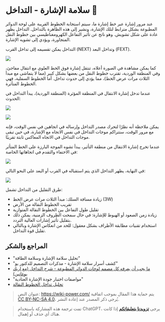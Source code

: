 # سلامة الإشارة - التداخل 🚧

عند مرور إشارة عبر خط إشارة ما، سيتم استجابة الخطوط القريبة على لوحة الدوائر المطبوعة بشكل مترابط لتلك الإشارة، ونشير إلى هذه الظاهرة بالتداخل. التداخل يظهر عادة على شكل تشويش. وهو ناتج عن تأثير التفاعل الكهرومغناطيسي بين خطوط النقل المتجاورة، ويؤدي إلى تشويه الإشارة.

التداخل يمكن تقسيمه إلى تداخل القرب (NEXT) وتداخل البعد (FEXT).

![](https://img.wiki-power.com/d/wiki-media/img/20211014143734.png)

كما يمكن مشاهدة في الصورة أعلاه، تنتقل إشارة فوق الخط العلوي مع انتقال مفاجئ، وفي المنطقة الوردية، تقترب خطوط النقل من بعضها بشكل كبير (مما لا يتماشى مع مبدأ الثلاث مرات عرض الخط)، مما يؤدي إلى حدوث تداخل. أما الخطوط السفلية، فهي الخطوط المتأثرة.

عندما تدخل إشارة الانتقال في المنطقة المؤثرة (المنطقة الوردية)، يبدأ التداخل في الحدوث:

![](https://img.wiki-power.com/d/wiki-media/img/20211014144817.png)

![](https://img.wiki-power.com/d/wiki-media/img/20211014145322.png)

يمكن ملاحظة أنه نظرًا لتحرك مصدر التداخل وإرساله في اتجاهين في نفس الوقت، فإنه مع مرور الوقت، ستتراكم موجات التداخل في نفس الاتجاه مع الإشارة، في حين تبقى موجات التداخل في الاتجاه المعاكس ثابتة تقريبًا.

عندما تخرج إشارة الانتقال من منطقة التأثير، يبدأ تشوه الموجة البارزة على الخط المتأثر في الاختفاء والتقدم في اتجاهاتها الخاصة:

![](https://img.wiki-power.com/d/wiki-media/img/20211014145143.png)

في النهاية، يظهر التداخل الذي يتم استقباله في القرب أو البعد على النحو التالي:

![](https://img.wiki-power.com/d/wiki-media/img/20211014150220.png)

طرق التقليل من التداخل تشمل:

- زيادة مسافة السلك: مبدأ الثلاث مرات عرض الخط (3W)
- تقريب الخطوط النقالة من الأرض
- تقليل طول التفاعل بين الخطوط النقالة المتوازية
- زيادة زمن الصعود أو الهبوط للإشارة: في حال سمحت الظروف الزمنية، يمكن ذلك بتقليل تأثير إشارات العالية التردد.
- استخدام تقنيات مطابقة الأطراف بشكل معقول: للحد من انعكاس الإشارة وبالتالي تقليل قوة التداخل.

## المراجع والشكر

- "تحليل سلامة الإشارة وسلامة الطاقة"
- "كشف أسرار سلامة الإشارة - مذكرات التصميم للدكتور يو"
- [ما يجب أن يعرفه كل مصمم لوحات الدوائر المطبوعة - شرح التداخل (مع إريك بوغاتين)](https://www.youtube.com/watch?v=EF7SxgcDfCo)
- "مواصفات اختبار جودة الإشارة العتادية"
- [تحليل تداخل الخطوط النقالة](https://blog.csdn.net/weixin_40877615/article/details/95329866)

> عنوان النص: <https://wiki-power.com/>
> يتم حماية هذا المقال بموجب اتفاقية [CC BY-NC-SA 4.0](https://creativecommons.org/licenses/by/4.0/deed.zh)، يُرجى ذكر المصدر عند إعادة النشر.

> تمت ترجمة هذه المشاركة باستخدام ChatGPT، يرجى [**تزويدنا بتعليقاتكم**](https://github.com/linyuxuanlin/Wiki_MkDocs/issues/new) إذا كانت هناك أي حذف أو إهمال.